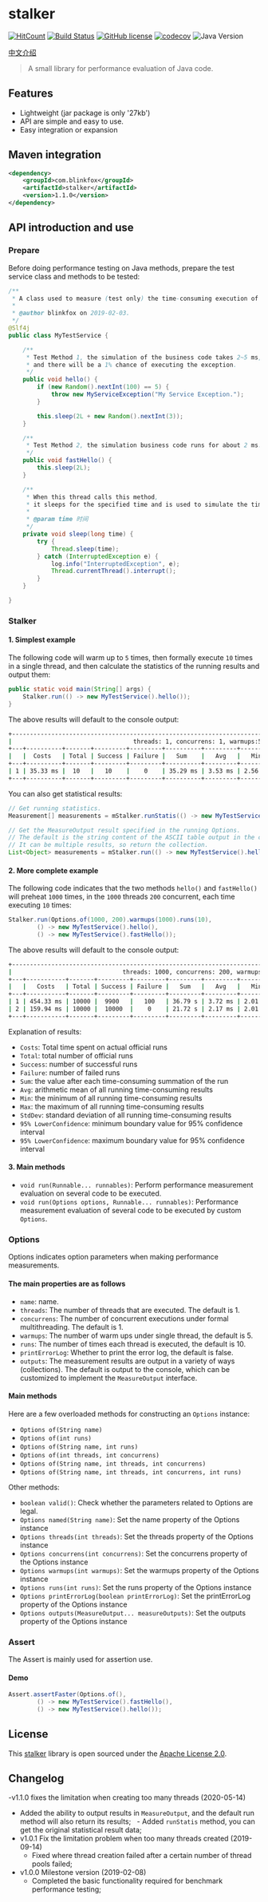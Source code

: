 # stalker

[![HitCount](http://hits.dwyl.io/blinkfox/stalker.svg)](http://hits.dwyl.io/blinkfox/stalker) [![Build Status](https://secure.travis-ci.org/blinkfox/stalker.svg)](https://travis-ci.org/blinkfox/stalker) [![GitHub license](https://img.shields.io/github/license/blinkfox/stalker.svg)](https://github.com/blinkfox/stalker/blob/master/LICENSE) [![codecov](https://codecov.io/gh/blinkfox/stalker/branch/master/graph/badge.svg)](https://codecov.io/gh/blinkfox/stalker) ![Java Version](https://img.shields.io/badge/Java-%3E%3D%208-blue.svg)

[中文介绍](https://github.com/blinkfox/stalker/blob/master/README_CN.md)

> A small library for performance evaluation of Java code.

## Features

- Lightweight (jar package is only '27kb')
- API are simple and easy to use. 
- Easy integration or expansion

## Maven integration

```xml
<dependency>
    <groupId>com.blinkfox</groupId>
    <artifactId>stalker</artifactId>
    <version>1.1.0</version>
</dependency>
```

## API introduction and use

### Prepare

Before doing performance testing on Java methods, prepare the test service class and methods to be tested:

```java
/**
 * A class used to measure (test only) the time-consuming execution of methods in this class.
 *
 * @author blinkfox on 2019-02-03.
 */
@Slf4j
public class MyTestService {

    /**
     * Test Method 1, the simulation of the business code takes 2~5 ms, 
     * and there will be a 1% chance of executing the exception.
     */
    public void hello() {
        if (new Random().nextInt(100) == 5) {
            throw new MyServiceException("My Service Exception.");
        }

        this.sleep(2L + new Random().nextInt(3));
    }

    /**
     * Test Method 2, the simulation business code runs for about 2 ms.
     */
    public void fastHello() {
        this.sleep(2L);
    }

    /**
     * When this thread calls this method, 
     * it sleeps for the specified time and is used to simulate the time-consuming business.
     *
     * @param time 时间
     */
    private void sleep(long time) {
        try {
            Thread.sleep(time);
        } catch (InterruptedException e) {
            log.info("InterruptedException", e);
            Thread.currentThread().interrupt();
        }
    }

}
```

### Stalker

#### 1. Simplest example

The following code will warm up to `5` times, then formally execute `10` times in a single thread, and then calculate the statistics of the running results and output them:

```java
public static void main(String[] args) {
    Stalker.run(() -> new MyTestService().hello());
}
```

The above results will default to the console output:

```bash
+-----------------------------------------------------------------------------------------------------------------------------------------+
|                                  threads: 1, concurrens: 1, warmups:5, runs: 10, printErrorLog: false                                   |
+---+----------+-------+---------+---------+----------+---------+---------+---------+---------+---------------------+---------------------+
|   |  Costs   | Total | Success | Failure |   Sum    |   Avg   |   Min   |   Max   | StdDev  | 95% LowerConfidence | 95% UpperConfidence |
+---+----------+-------+---------+---------+----------+---------+---------+---------+---------+---------------------+---------------------+
| 1 | 35.33 ms |  10   |   10    |    0    | 35.29 ms | 3.53 ms | 2.56 ms | 4.81 ms | 0.85 ms |       3.0 ms        |       4.06 ms       |
+---+----------+-------+---------+---------+----------+---------+---------+---------+---------+---------------------+---------------------+
```

You can also get statistical results:

```java
// Get running statistics.
Measurement[] measurements = mStalker.runStatis(() -> new MyTestService().hello());

// Get the MeasureOutput result specified in the running Options. 
// The default is the string content of the ASCII table output in the console log. 
// It can be multiple results, so return the collection.
List<Object> measurements = mStalker.run(() -> new MyTestService().hello());
```

#### 2. More complete example

The following code indicates that the two methods `hello()` and `fastHello()` will preheat `1000` times, in the `1000` threads `200` concurrent, each time executing `10` times:

```java
Stalker.run(Options.of(1000, 200).warmups(1000).runs(10),
        () -> new MyTestService().hello(),
        () -> new MyTestService().fastHello());
```

The above results will default to the console output:

```bash
+------------------------------------------------------------------------------------------------------------------------------------------+
|                               threads: 1000, concurrens: 200, warmups:1000, runs: 10, printErrorLog: false                               |
+---+-----------+-------+---------+---------+---------+---------+---------+----------+---------+---------------------+---------------------+
|   |   Costs   | Total | Success | Failure |   Sum   |   Avg   |   Min   |   Max    | StdDev  | 95% LowerConfidence | 95% UpperConfidence |
+---+-----------+-------+---------+---------+---------+---------+---------+----------+---------+---------------------+---------------------+
| 1 | 454.33 ms | 10000 |  9900   |   100   | 36.79 s | 3.72 ms | 2.01 ms | 11.89 ms | 1.31 ms |       3.69 ms       |       3.74 ms       |
| 2 | 159.94 ms | 10000 |  10000  |    0    | 21.72 s | 2.17 ms | 2.01 ms | 3.24 ms  | 0.15 ms |       2.17 ms       |       2.18 ms       |
+---+-----------+-------+---------+---------+---------+---------+---------+----------+---------+---------------------+---------------------+
```

Explanation of results:

- `Costs`: Total time spent on actual official runs
- `Total`: total number of official runs
- `Success`: number of successful runs
- `Failure`: number of failed runs
- `Sum`: the value after each time-consuming summation of the run
- `Avg`: arithmetic mean of all running time-consuming results
- `Min`: the minimum of all running time-consuming results
- `Max`: the maximum of all running time-consuming results
- `StdDev`: standard deviation of all running time-consuming results
- `95% LowerConfidence`: minimum boundary value for 95% confidence interval
- `95% LowerConfidence`: maximum boundary value for 95% confidence interval

#### 3. Main methods

- `void run(Runnable... runnables)`: Perform performance measurement evaluation on several code to be executed.
- `void run(Options options, Runnable... runnables)`: Performance measurement evaluation of several code to be executed by custom `Options`.

### Options

Options indicates option parameters when making performance measurements.

#### The main properties are as follows

- `name`: name.
- `threads`: The number of threads that are executed. The default is 1.
- `concurrens`: The number of concurrent executions under formal multithreading. The default is 1.
- `warmups`: The number of warm ups under single thread, the default is 5.
- `runs`: The number of times each thread is executed, the default is 10.
- `printErrorLog`: Whether to print the error log, the default is false.
- `outputs`: The measurement results are output in a variety of ways (collections). The default is output to the console, which can be customized to implement the `MeasureOutput` interface.

#### Main methods

Here are a few overloaded methods for constructing an `Options` instance:

- `Options of(String name)`
- `Options of(int runs)`
- `Options of(String name, int runs)`
- `Options of(int threads, int concurrens)`
- `Options of(String name, int threads, int concurrens)`
- `Options of(String name, int threads, int concurrens, int runs)`

Other methods:

- `boolean valid()`: Check whether the parameters related to Options are legal.
- `Options named(String name)`: Set the name property of the Options instance
- `Options threads(int threads)`: Set the threads property of the Options instance
- `Options concurrens(int concurrens)`: Set the concurrens property of the Options instance
- `Options warmups(int warmups)`: Set the warmups property of the Options instance
- `Options runs(int runs)`: Set the runs property of the Options instance
- `Options printErrorLog(boolean printErrorLog)`: Set the printErrorLog property of the Options instance
- `Options outputs(MeasureOutput... measureOutputs)`: Set the outputs property of the Options instance

### Assert

The Assert is mainly used for assertion use.

#### Demo

```java
Assert.assertFaster(Options.of(),
        () -> new MyTestService().fastHello(),
        () -> new MyTestService().hello());
```

## License

This [stalker](https://github.com/blinkfox/stalker) library is open sourced under the [Apache License 2.0](http://www.apache.org/licenses/LICENSE-2.0).

## Changelog

-v1.1.0 fixes the limitation when creating too many threads (2020-05-14)
  - Added the ability to output results in `MeasureOutput`, and the default run method will also return its results;
  - Added `runStatis` method, you can get the original statistical result data;
- v1.0.1 Fix the limitation problem when too many threads created (2019-09-14)
  - Fixed where thread creation failed after a certain number of thread pools failed;
- v1.0.0 Milestone version (2019-02-08)
  - Completed the basic functionality required for benchmark performance testing;
